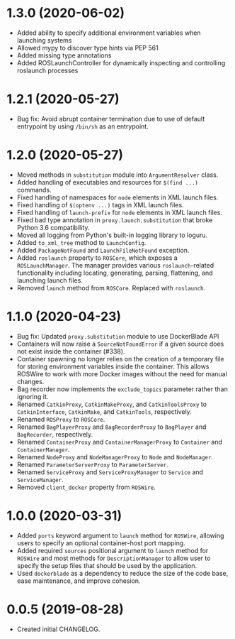 # 1.3.0 (2020-06-02)

* Added ability to specify additional environment variables when launching
  systems
* Allowed mypy to discover type hints via PEP 561
* Added missing type annotations
* Added ROSLaunchController for dynamically inspecting and controlling
  roslaunch processes


# 1.2.1 (2020-05-27)

* Bug fix: Avoid abrupt container termination due to use of default
  entrypoint by using `/bin/sh` as an entrypoint.


# 1.2.0 (2020-05-27)

* Moved methods in `substitution` module into `ArgumentResolver` class.
* Added handling of executables and resources for `$(find ...)` commands.
* Fixed handling of namespaces for `node` elements in XML launch files.
* Fixed handling of `$(optenv ...)` tags in XML launch files.
* Fixed handling of `launch-prefix` for `node` elements in XML launch files.
* Fixed bad type annotation in `proxy.launch.substitution` that broke Python
  3.6 compatibility.
* Moved all logging from Python's built-in logging library to loguru.
* Added `to_xml_tree` method to `LaunchConfig`.
* Added `PackageNotFound` and `LaunchFileNotFound` exception.
* Added `roslaunch` property to `ROSCore`, which exposes a `ROSLaunchManager`.
  The manager provides various `roslaunch`-related functionality including
  locating, generating, parsing, flattening, and launching launch files.
* Removed `launch` method from `ROSCore`. Replaced with `roslaunch`.


# 1.1.0 (2020-04-23)

* Bug fix: Updated `proxy.substitution` module to use DockerBlade API
* Containers will now raise a `SourceNotFoundError` if a given source does
  not exist inside the container (#338).
* Container spawning no longer relies on the creation of a temporary file
  for storing environment variables inside the container. This allows
  ROSWire to work with more Docker images without the need for manual
  changes.
* Bag recorder now implements the `exclude_topics` parameter rather than
  ignoring it.
* Renamed `CatkinProxy`, `CatkinMakeProxy`, and `CatkinToolsProxy` to
  `CatkinInterface`, `CatkinMake`, and `CatkinTools`, respectively.
* Renamed `ROSProxy` to `ROSCore`.
* Renamed `BagPlayerProxy` and `BagRecorderProxy` to `BagPlayer` and
  `BagRecorder`, respectively.
* Renamed `ContainerProxy` and `ContainerManagerProxy` to `Container` and
  `ContainerManager`.
* Renamed `NodeProxy` and `NodeManagerProxy` to `Node` and `NodeManager`.
* Renamed `ParameterServerProxy` to `ParameterServer`.
* Renamed `ServiceProxy` and `ServiceProxyManager` to `Service` and
  `ServiceManager`.
* Removed `client_docker` property from `ROSWire`.


# 1.0.0 (2020-03-31)

* Added `ports` keyword argument to `launch` method for `ROSWire`, allowing
  users to specify an optional container-host port mapping.
* Added required `sources` positional argument to `launch` method for `ROSWire`
  and most methods for `DescriptionManager` to allow user to specify the setup
  files that should be used by the application.
* Used `dockerblade` as a dependency to reduce the size of the code base,
  ease maintenance, and improve cohesion.


# 0.0.5 (2019-08-28)

* Created initial CHANGELOG.
